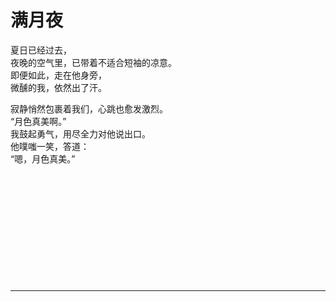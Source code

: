 # 满月夜

夏日已经过去，\
夜晚的空气里，已带着不适合短袖的凉意。\
即便如此，走在他身旁，\
微醺的我，依然出了汗。

寂静悄然包裹着我们，心跳也愈发激烈。\
“月色真美啊。”\
我鼓起勇气，用尽全力对他说出口。\
他噗嗤一笑，答道：\
“嗯，月色真美。”
<br>
<br>
<br>
<br>
<br>
<br>
<br>
<br>
<br>
<br>
<br>
<br>

---
